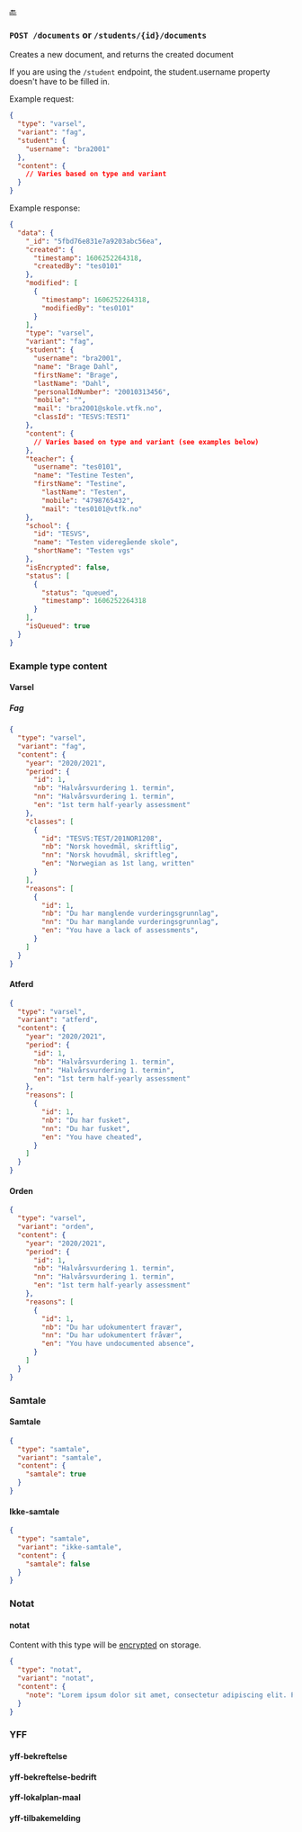 [🔙 ](https://github.com/vtfk/minelev-api#post-documents)

### ```POST /documents``` or ```/students/{id}/documents```

Creates a new document, and returns the created document

If you are using the `/student` endpoint, the student.username property doesn't have to be filled in.

Example request:

```json
{
  "type": "varsel",
  "variant": "fag",
  "student": {
    "username": "bra2001"
  },
  "content": {
    // Varies based on type and variant
  }
}
```

Example response:

```json
{
  "data": {
    "_id": "5fbd76e831e7a9203abc56ea",
    "created": {
      "timestamp": 1606252264318,
      "createdBy": "tes0101"
    },
    "modified": [
      {
        "timestamp": 1606252264318,
        "modifiedBy": "tes0101"
      }
    ],
    "type": "varsel",
    "variant": "fag",
    "student": {
      "username": "bra2001",
      "name": "Brage Dahl",
      "firstName": "Brage",
      "lastName": "Dahl",
      "personalIdNumber": "20010313456",
      "mobile": "",
      "mail": "bra2001@skole.vtfk.no",
      "classId": "TESVS:TEST1"
    },
    "content": {
      // Varies based on type and variant (see examples below)
    },
    "teacher": {
      "username": "tes0101",
      "name": "Testine Testen",
      "firstName": "Testine",
        "lastName": "Testen",
        "mobile": "4798765432",
        "mail": "tes0101@vtfk.no"
    },
    "school": {
      "id": "TESVS",
      "name": "Testen videregående skole",
      "shortName": "Testen vgs"
    },
    "isEncrypted": false,
    "status": [
      {
        "status": "queued",
        "timestamp": 1606252264318
      }
    ],
    "isQueued": true
  }
}
```

### Example type content

#### Varsel

##### Fag

```json
{
  "type": "varsel",
  "variant": "fag",
  "content": {
    "year": "2020/2021",
    "period": {
      "id": 1,
      "nb": "Halvårsvurdering 1. termin",
      "nn": "Halvårsvurdering 1. termin",
      "en": "1st term half-yearly assessment"
    },
    "classes": [
      {
        "id": "TESVS:TEST/201NOR1208",
        "nb": "Norsk hovedmål, skriftlig",
        "nn": "Norsk hovudmål, skriftleg",
        "en": "Norwegian as 1st lang, written"
      }
    ],
    "reasons": [
      {
        "id": 1,
        "nb": "Du har manglende vurderingsgrunnlag",
        "nn": "Du har manglande vurderingsgrunnlag",
        "en": "You have a lack of assessments",
      }
    ]
  }
}
```

#### Atferd

```json
{
  "type": "varsel",
  "variant": "atferd",
  "content": {
    "year": "2020/2021",
    "period": {
      "id": 1,
      "nb": "Halvårsvurdering 1. termin",
      "nn": "Halvårsvurdering 1. termin",
      "en": "1st term half-yearly assessment"
    },
    "reasons": [
      {
        "id": 1,
        "nb": "Du har fusket",
        "nn": "Du har fusket",
        "en": "You have cheated",
      }
    ]
  }
}
```

#### Orden

```json
{
  "type": "varsel",
  "variant": "orden",
  "content": {
    "year": "2020/2021",
    "period": {
      "id": 1,
      "nb": "Halvårsvurdering 1. termin",
      "nn": "Halvårsvurdering 1. termin",
      "en": "1st term half-yearly assessment"
    },
    "reasons": [
      {
        "id": 1,
        "nb": "Du har udokumentert fravær",
        "nn": "Du har udokumentert fråvær",
        "en": "You have undocumented absence",
      }
    ]
  }
}
```

### Samtale

#### Samtale

```json
{
  "type": "samtale",
  "variant": "samtale",
  "content": {
    "samtale": true
  }
}
```

#### Ikke-samtale

```json
{
  "type": "samtale",
  "variant": "ikke-samtale",
  "content": {
    "samtale": false
  }
}
```

### Notat

#### notat

Content with this type will be [encrypted](https://github.com/vtfk/minelev-api/blob/main/lib/encryption.js) on storage.

```json
{
  "type": "notat",
  "variant": "notat",
  "content": {
    "note": "Lorem ipsum dolor sit amet, consectetur adipiscing elit. Phasellus eget hendrerit lacus. Cras sit amet sodales massa. Nullam bibendum gravida ligula nec vulputate. Donec sodales sodales sagittis. Aenean nisl velit, porttitor gravida vehicula quis, euismod id tortor. Mauris sed consequat dui. Etiam tempus leo vel aliquam porta. Ut eget maximus dolor.\n\nProin rutrum nisi accumsan, ultrices diam a, gravida augue. Sed et leo lectus. Nunc consequat urna eget magna elementum, eu feugiat diam imperdiet. Integer dolor tellus, sollicitudin et ultrices non, pulvinar eget dui. Fusce diam mi, tempor sed turpis id, congue blandit velit. Cras vitae sapien rhoncus, elementum magna id, scelerisque quam. Quisque pretium arcu at dolor elementum, sit amet lobortis nulla laoreet. Proin euismod at ipsum imperdiet molestie. Mauris non sodales lacus, vel hendrerit lectus. Fusce malesuada vulputate faucibus."
  }
}
```

### YFF

#### yff-bekreftelse

#### yff-bekreftelse-bedrift

#### yff-lokalplan-maal

#### yff-tilbakemelding